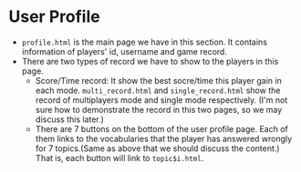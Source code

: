# User Profile

- `profile.html` is the main page we have in this section. It contains information of players' id, username and game record.
- There are two types of record we have to show to the players in this page.
  - Score/Time record: It show the best socre/time this player gain in each mode. `multi_record.html` and `single_record.html` show the record of multiplayers mode and single mode respectively. (I'm not sure how to demonstrate the record in this two pages, so we may discuss this later.)
  - There are 7 buttons on the bottom of the user profile page. Each of them links to the vocabularies that the player has answered wrongly for 7 topics.(Same as above that we should discuss the content.) That is, each button will link to `topic$i.html`.
